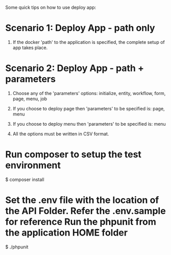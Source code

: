 Some quick tips on how to use deploy app:


Scenario 1: Deploy App - path only
=========================================

1. If the docker 'path' to the application is specified, the complete setup of app takes place.



Scenario 2: Deploy App - path + parameters
===========================================

1. Choose any of the 'parameters' options: initialize, entity, workflow, form, page,
	menu, job

2. If you choose to deploy page then 'parameters' to be specified is: page, menu

3. If you choose to deploy menu then 'parameters' to be specified is: menu

4. All the options must be written in CSV format.


Run composer to setup the test environment
===========================================
$ composer install

Set the .env file with the location of the API Folder. Refer the .env.sample for reference
Run the phpunit from the application HOME folder
=================================================
$ ./phpunit